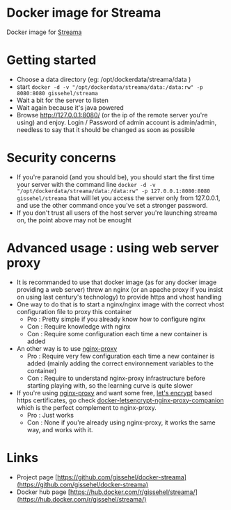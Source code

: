 # Docker image for Streama

Docker image for [Streama](https://github.com/dularion/streama)

# Getting started

* Choose a data directory (eg: /opt/dockerdata/streama/data )
* start `docker -d -v "/opt/dockerdata/streama/data:/data:rw" -p 8080:8080 gissehel/streama`
* Wait a bit for the server to listen
* Wait again because it's java powered
* Browse http://127.0.0.1:8080/ (or the ip of the remote server you're using) and enjoy. Login / Password of admin account is admin/admin, needless to say that it should be changed as soon as possible

# Security concerns

* If you're paranoid (and you should be), you should start the first time your server with the command line `docker -d -v "/opt/dockerdata/streama/data:/data:rw" -p 127.0.0.1:8080:8080 gissehel/streama` that will let you access the server only from 127.0.0.1, and use the other command once you've set a stronger password.
* If you don't trust all users of the host server you're launching streama on, the point above may not be enought

# Advanced usage : using web server proxy

* It is recommanded to use that docker image (as for any docker image providing a web server) threw an nginx (or an apache proxy if you insist on using last century's technology) to provide https and vhost handling
* One way to do that is to start a nginx/nginx image with the correct vhost configuration file to proxy this container
  * Pro : Pretty simple if you already know how to configure nginx
  * Con : Require knowledge with nginx
  * Con : Require some configuration each time a new container is added
* An other way is to use [nginx-proxy](https://github.com/jwilder/nginx-proxy)
  * Pro : Require very few configuration each time a new container is added (mainly adding the correct environnement variables to the container)
  * Con : Require to understand nginx-proxy infrastructure before starting playing with, so the learning curve is quite slower
* If you're using [nginx-proxy](https://github.com/jwilder/nginx-proxy) and want some free, [let's encrypt](https://letsencrypt.org/) based https certificates, go check [docker-letsencrypt-nginx-proxy-companion](https://github.com/JrCs/docker-letsencrypt-nginx-proxy-companion) which is the perfect complement to nginx-proxy.
  * Pro : Just works
  * Con : None if you're already using nginx-proxy, it works the same way, and works with it.

# Links

* Project page [https://github.com/gissehel/docker-streama](https://github.com/gissehel/docker-streama)
* Docker hub page [https://hub.docker.com/r/gissehel/streama/](https://hub.docker.com/r/gissehel/streama/)


